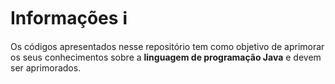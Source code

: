 # Informações :information_source:

Os códigos apresentados nesse repositório tem como objetivo de aprimorar os seus conhecimentos sobre a **linguagem de programação Java** e devem ser aprimorados.
